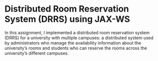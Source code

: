 # Distributed Room Reservation System (DRRS) using JAX-WS

In this assignment, I implemented a distributed room reservation system
(DRRS) for a university with multiple campuses: a distributed system used by administrators
who manage the availability information about the university’s rooms and students who can
reserve the rooms across the university’s different campuses.
